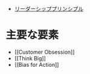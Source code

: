- [リーダーシッププリンシプル](https://www.amazon.jobs/content/jp/our-workplace/leadership-principles)

# 主要な要素
- [[Customer Obsession]]
- [[Think Big]]
- [[Bias for Action]]